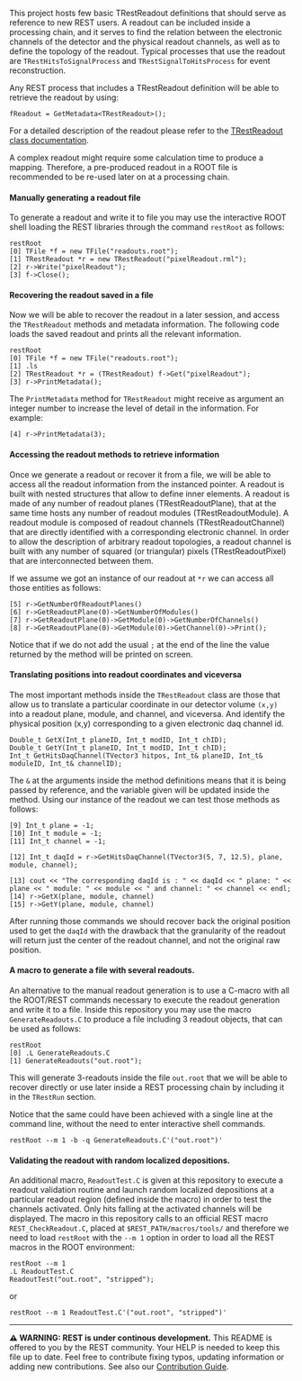 This project hosts few basic TRestReadout definitions that should serve as reference to new REST users. A readout can be included inside a processing chain, and it serves to find the relation between the electronic channels of the detector and the physical readout channels, as well as to define the topology of the readout. Typical processes that use the readout are `TRestHitsToSignalProcess` and `TRestSignalToHitsProcess` for event reconstruction.

Any REST process that includes a TRestReadout definition will be able to retrieve the readout by using:

```
fReadout = GetMetadata<TRestReadout>();
```

For a detailed description of the readout please refer to the [TRestReadout class documentation](https://sultan.unizar.es/rest/classTRestReadout.html).


A complex readout might require some calculation time to produce a mapping. Therefore, a pre-produced readout in a ROOT file is recommended to be re-used later on at a processing chain.

#### Manually generating a readout file

To generate a readout and write it to file you may use the interactive ROOT shell loading the REST libraries through the command `restRoot` as follows:

```
restRoot
[0] TFile *f = new TFile("readouts.root");
[1] TRestReadout *r = new TRestReadout("pixelReadout.rml");
[2] r->Write("pixelReadout");
[3] f->Close();
```

#### Recovering the readout saved in a file

Now we will be able to recover the readout in a later session, and access the `TRestReadout` methods and metadata information. The following code loads the saved readout and prints all the relevant information. 

```
restRoot
[0] TFile *f = new TFile("readouts.root");
[1] .ls
[2] TRestReadout *r = (TRestReadout) f->Get("pixelReadout");
[3] r->PrintMetadata();
```

The `PrintMetadata` method for `TRestReadout` might receive as argument an integer number to increase the level of detail in the information. For example:
```
[4] r->PrintMetadata(3);
```

#### Accessing the readout methods to retrieve information

Once we generate a readout or recover it from a file, we will be able to access all the readout information from the instanced pointer. A readout is built with nested structures that allow to define inner elements. A readout is made of any number of readout planes (TRestReadoutPlane), that at the same time hosts any number of readout modules (TRestReadoutModule). A readout module is composed of readout channels (TRestReadoutChannel) that are directly identified with a corresponding electronic channel. In order to allow the description of arbitrary readout topologies, a readout channel is built with any number of squared (or triangular) pixels (TRestReadoutPixel) that are interconnected between them. 

If we assume we got an instance of our readout at `*r` we can access all those entities as follows:

```
[5] r->GetNumberOfReadoutPlanes()
[6] r->GetReadoutPlane(0)->GetNumberOfModules()
[7] r->GetReadoutPlane(0)->GetModule(0)->GetNumberOfChannels()
[8] r->GetReadoutPlane(0)->GetModule(0)->GetChannel(0)->Print();
```

Notice that if we do not add the usual `;` at the end of the line the value returned by the method will be printed on screen.

#### Translating positions into readout coordinates and viceversa

The most important methods inside the `TRestReadout` class are those that allow us to translate a particular coordinate in our detector volume `(x,y)` into a readout plane, module, and channel, and viceversa. And identify the physical position (x,y) corresponding to a given electronic daq channel id.

```
Double_t GetX(Int_t planeID, Int_t modID, Int_t chID);
Double_t GetY(Int_t planeID, Int_t modID, Int_t chID);
Int_t GetHitsDaqChannel(TVector3 hitpos, Int_t& planeID, Int_t& moduleID, Int_t& channelID);
```

The `&` at the arguments inside the method definitions means that it is being passed by reference, and the variable given will be updated inside the method. Using our instance of the readout we can test those methods as follows:

```
[9] Int_t plane = -1;
[10] Int_t module = -1;
[11] Int_t channel = -1;

[12] Int_t daqId = r->GetHitsDaqChannel(TVector3(5, 7, 12.5), plane, module, channel);

[13] cout << "The corresponding daqId is : " << daqId << " plane: " << plane << " module: " << module << " and channel: " << channel << endl;
[14] r->GetX(plane, module, channel)
[15] r->GetY(plane, module, channel)
```

After running those commands we should recover back the original position used to get the `daqId` with the drawback that the granularity of the readout will return just the center of the readout channel, and not the original raw position.

#### A macro to generate a file with several readouts.

An alternative to the manual readout generation is to use a C-macro with all the ROOT/REST commands necessary to execute the readout generation and write it to a file. Inside this repository you may use the macro `GenerateReadouts.C` to produce a file including 3 readout objects, that can be used as follows:

```
restRoot
[0] .L GenerateReadouts.C
[1] GenerateReadouts("out.root");
```

This will generate 3-readouts inside the file `out.root` that we will be able to recover directly or use later inside a REST processing chain by including it in the `TRestRun` section.

Notice that the same could have been achieved with a single line at the command line, without the need to enter interactive shell commands.

```
restRoot --m 1 -b -q GenerateReadouts.C'("out.root")'
```

#### Validating the readout with random localized depositions.

An additional macro, `ReadoutTest.C` is given at this repository to execute a readout validation routine and launch random localized depositions at a particular readout region (defined inside the macro) in order to test the channels activated. Only hits falling at the activated channels will be displayed. The macro in this repository calls to an official REST macro `REST_CheckReadout.C`, placed at `$REST_PATH/macros/tools/` and therefore we need to load `restRoot` with the `--m 1` option in order to load all the REST macros in the ROOT environment:

```
restRoot --m 1
.L ReadoutTest.C
ReadoutTest("out.root", "stripped");
```

or

```
restRoot --m 1 ReadoutTest.C'("out.root", "stripped")'
```


-----



**⚠ WARNING: REST is under continous development.** This README is offered to you by the REST community. Your HELP is needed to keep this file up to date. Feel free to contribute fixing typos, updating information or adding new contributions. See also our [Contribution Guide](https://lfna.unizar.es/rest-development/REST_v2/-/blob/master/CONTRIBUTING.md).


